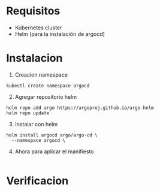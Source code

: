 
# Requisitos

- Kubernetes cluster
- Helm (para la instalación de argocd)

# Instalacion

1. Creacion namespace
```
kubectl create namespace argocd
```
2. Agregar repositorio helm
```
helm repo add argo https://argoproj.github.io/argo-helm
helm repo update
```
3. Instalar con helm
```
helm install argocd argo/argo-cd \
  --namespace argocd \
```
4. Ahora para aplicar el manifiesto
```
```
# Verificacion


